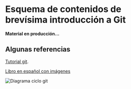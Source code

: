# Esquema de contenidos de brevísima introducción a Git

__Material en producción...__

## Algunas referencias
 [Tutorial git](https://git-scm.com/docs/gittutorial).

[Libro en español con imágenes](https://git-scm.com/book/es/v1/Empezando-Fundamentos-de-Git)

![Diagrama ciclo git](https://git-scm.com/figures/18333fig0106-tn.png "Diagrama de ciclo de archivos")

